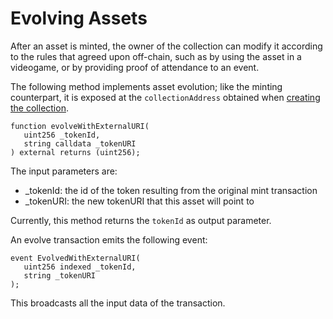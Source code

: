 # Evolving Assets

After an asset is minted, the owner of the collection can modify it according to the rules that agreed upon off-chain, such as by using the asset in a videogame, or by providing proof of attendance to an event.

The following method implements asset evolution; like the minting counterpart, it is exposed at the `collectionAddress` obtained when [creating the collection](/evm/creating-a-sibling-collection-in-LAOS).
```solidity
function evolveWithExternalURI(
   uint256 _tokenId,
   string calldata _tokenURI
) external returns (uint256);
```
The input parameters are:

* _tokenId: the id of the token resulting from the original mint transaction
* _tokenURI: the new tokenURI that this asset will point to

Currently, this method returns the `tokenId` as output parameter.

An evolve transaction emits the following event:
```solidity
event EvolvedWithExternalURI(
   uint256 indexed _tokenId, 
   string _tokenURI
);
```
This broadcasts all the input data of the transaction.